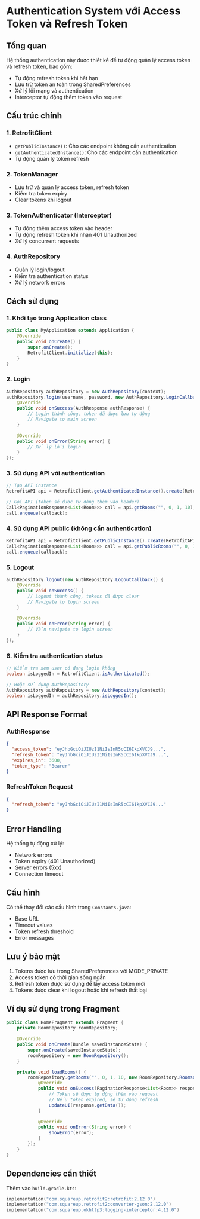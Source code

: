 # Authentication System với Access Token và Refresh Token

## Tổng quan

Hệ thống authentication này được thiết kế để tự động quản lý access token và refresh token, bao gồm:

- Tự động refresh token khi hết hạn
- Lưu trữ token an toàn trong SharedPreferences
- Xử lý lỗi mạng và authentication
- Interceptor tự động thêm token vào request

## Cấu trúc chính

### 1. RetrofitClient

- `getPublicInstance()`: Cho các endpoint không cần authentication
- `getAuthenticatedInstance()`: Cho các endpoint cần authentication
- Tự động quản lý token refresh

### 2. TokenManager

- Lưu trữ và quản lý access token, refresh token
- Kiểm tra token expiry
- Clear tokens khi logout

### 3. TokenAuthenticator (Interceptor)

- Tự động thêm access token vào header
- Tự động refresh token khi nhận 401 Unauthorized
- Xử lý concurrent requests

### 4. AuthRepository

- Quản lý login/logout
- Kiểm tra authentication status
- Xử lý network errors

## Cách sử dụng

### 1. Khởi tạo trong Application class

```java
public class MyApplication extends Application {
    @Override
    public void onCreate() {
        super.onCreate();
        RetrofitClient.initialize(this);
    }
}
```

### 2. Login

```java
AuthRepository authRepository = new AuthRepository(context);
authRepository.login(username, password, new AuthRepository.LoginCallback() {
    @Override
    public void onSuccess(AuthResponse authResponse) {
        // Login thành công, token đã được lưu tự động
        // Navigate to main screen
    }

    @Override
    public void onError(String error) {
        // Xử lý lỗi login
    }
});
```

### 3. Sử dụng API với authentication

```java
// Tạo API instance
RetrofitAPI api = RetrofitClient.getAuthenticatedInstance().create(RetrofitAPI.class);

// Gọi API (token sẽ được tự động thêm vào header)
Call<PaginationResponse<List<Room>>> call = api.getRooms("", 0, 1, 10);
call.enqueue(callback);
```

### 4. Sử dụng API public (không cần authentication)

```java
RetrofitAPI api = RetrofitClient.getPublicInstance().create(RetrofitAPI.class);
Call<PaginationResponse<List<Room>>> call = api.getPublicRooms("", 0, 1, 10);
call.enqueue(callback);
```

### 5. Logout

```java
authRepository.logout(new AuthRepository.LogoutCallback() {
    @Override
    public void onSuccess() {
        // Logout thành công, tokens đã được clear
        // Navigate to login screen
    }

    @Override
    public void onError(String error) {
        // Vẫn navigate to login screen
    }
});
```

### 6. Kiểm tra authentication status

```java
// Kiểm tra xem user có đang login không
boolean isLoggedIn = RetrofitClient.isAuthenticated();

// Hoặc sử dụng AuthRepository
AuthRepository authRepository = new AuthRepository(context);
boolean isLoggedIn = authRepository.isLoggedIn();
```

## API Response Format

### AuthResponse

```json
{
  "access_token": "eyJhbGciOiJIUzI1NiIsInR5cCI6IkpXVCJ9...",
  "refresh_token": "eyJhbGciOiJIUzI1NiIsInR5cCI6IkpXVCJ9...",
  "expires_in": 3600,
  "token_type": "Bearer"
}
```

### RefreshToken Request

```json
{
  "refresh_token": "eyJhbGciOiJIUzI1NiIsInR5cCI6IkpXVCJ9..."
}
```

## Error Handling

Hệ thống tự động xử lý:

- Network errors
- Token expiry (401 Unauthorized)
- Server errors (5xx)
- Connection timeout

## Cấu hình

Có thể thay đổi các cấu hình trong `Constants.java`:

- Base URL
- Timeout values
- Token refresh threshold
- Error messages

## Lưu ý bảo mật

1. Tokens được lưu trong SharedPreferences với MODE_PRIVATE
2. Access token có thời gian sống ngắn
3. Refresh token được sử dụng để lấy access token mới
4. Tokens được clear khi logout hoặc khi refresh thất bại

## Ví dụ sử dụng trong Fragment

```java
public class HomeFragment extends Fragment {
    private RoomRepository roomRepository;

    @Override
    public void onCreate(Bundle savedInstanceState) {
        super.onCreate(savedInstanceState);
        roomRepository = new RoomRepository();
    }

    private void loadRooms() {
        roomRepository.getRooms("", 0, 1, 10, new RoomRepository.RoomsCallback() {
            @Override
            public void onSuccess(PaginationResponse<List<Room>> response) {
                // Token sẽ được tự động thêm vào request
                // Nếu token expired, sẽ tự động refresh
                updateUI(response.getData());
            }

            @Override
            public void onError(String error) {
                showError(error);
            }
        });
    }
}
```

## Dependencies cần thiết

Thêm vào `build.gradle.kts`:

```kotlin
implementation("com.squareup.retrofit2:retrofit:2.12.0")
implementation("com.squareup.retrofit2:converter-gson:2.12.0")
implementation("com.squareup.okhttp3:logging-interceptor:4.12.0")
```
